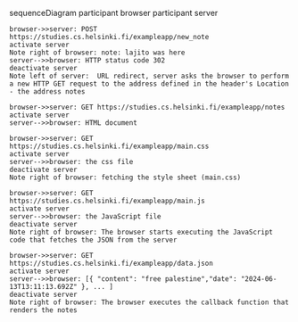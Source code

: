 sequenceDiagram
    participant browser
    participant server

    browser->>server: POST https://studies.cs.helsinki.fi/exampleapp/new_note
    activate server
    Note right of browser: note: lajito was here
    server-->>browser: HTTP status code 302
    deactivate server
    Note left of server:  URL redirect, server asks the browser to perform a new HTTP GET request to the address defined in the header's Location - the address notes

    browser->>server: GET https://studies.cs.helsinki.fi/exampleapp/notes
    activate server
    server-->>browser: HTML document

    browser->>server: GET https://studies.cs.helsinki.fi/exampleapp/main.css
    activate server
    server-->>browser: the css file
    deactivate server
    Note right of browser: fetching the style sheet (main.css)

    browser->>server: GET https://studies.cs.helsinki.fi/exampleapp/main.js
    activate server
    server-->>browser: the JavaScript file
    deactivate server
    Note right of browser: The browser starts executing the JavaScript code that fetches the JSON from the server

    browser->>server: GET https://studies.cs.helsinki.fi/exampleapp/data.json
    activate server
    server-->>browser: [{ "content": "free palestine","date": "2024-06-13T13:11:13.692Z" }, ... ]
    deactivate server
    Note right of browser: The browser executes the callback function that renders the notes

